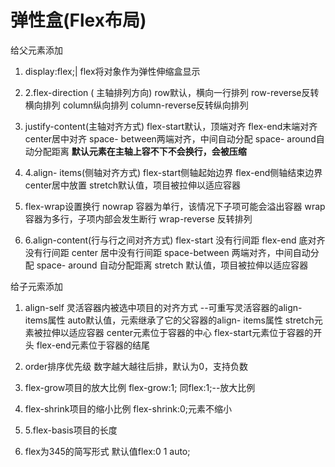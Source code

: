 # 弹性盒(Flex布局)

给父元素添加

1. display:flex;|
   flex将对象作为弹性伸缩盒显示
2. 2.flex-direction ( 主轴排列方向)
   row默认，横向一行排列
   row-reverse反转横向排列
   column纵向排列
   column-reverse反转纵向排列
3. justify-content(主轴对齐方式)
   flex-start默认，顶端对齐
   flex-end末端对齐
   center居中对齐
   space- between两端对齐，中间自动分配
   space- around自动分配距离
   **默认元素在主轴上容不下不会换行，会被压缩**
4. 4.align- items(侧轴对齐方式)
   flex-start侧轴起始边界
   flex-end侧轴结束边界
   center居中放置
   stretch默认值，项目被拉伸以适应容器

5. flex-wrap设置换行
   nowrap 容器为单行，该情况下子项可能会溢出容器
   wrap 容器为多行，子项内部会发生断行
   wrap-reverse 反转排列
6. 6.align-content(行与行之间对齐方式)
   flex-start 没有行间距
   flex-end 底对齐没有行间距
   center 居中没有行间距
   space-between 两端对齐，中间自动分配
   space- around 自动分配距离
   stretch 默认值，项目被拉伸以适应容器

给子元索添加

1. align-self 灵活容器内被选中项目的对齐方式
   --可重写灵活容器的align- items属性
   auto默认值，元索继承了它的父容器的align- items属性
   stretch元素被拉伸以适应容器
   center元素位于容器的中心
   flex-start元素位于容器的开头
   flex-end元素位于容器的结尾

2. order排序优先级
   数字越大越往后排，默认为0，支持负数
3. flex-grow项目的放大比例
   flex-grow:1;
   同flex:1;--放大比例
4. flex-shrink项目的缩小比例
   flex-shrink:0;元素不缩小
5. 5.flex-basis项目的长度
6. flex为345的简写形式
   默认值flex:0 1 auto;

